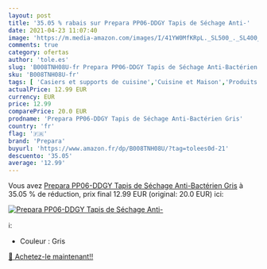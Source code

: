 ```yaml
---
layout: post
title: '35.05 % rabais sur Prepara PP06-DDGY Tapis de Séchage Anti-'
date: 2021-04-23 11:07:40
image: 'https://m.media-amazon.com/images/I/41YW0MfKRpL._SL500_._SL400_.jpg'
comments: true
category: ofertas
author: 'tole.es'
slug: 'B008TNH08U-fr Prepara PP06-DDGY Tapis de Séchage Anti-Bactérien Gris'
sku: 'B008TNH08U-fr'
tags: [ 'Casiers et supports de cuisine','Cuisine et Maison','Produits et accessoires de nettoyage','Rangement et organisation','Rangement et organisation de cuisine','Tapis d’évier de cuisine','prepara', ]
actualPrice: 12.99 EUR
currency: EUR
price: 12.99
comparePrice: 20.0 EUR
prodname: 'Prepara PP06-DDGY Tapis de Séchage Anti-Bactérien Gris'
country: 'fr'
flag: '🇫🇷'
brand: 'Prepara'
buyurl: 'https://www.amazon.fr/dp/B008TNH08U/?tag=tolees0d-21'
descuento: '35.05'
average: '12.99'
---
```


Vous avez [Prepara PP06-DDGY Tapis de Séchage Anti-Bactérien Gris](https://www.amazon.fr/dp/B008TNH08U/?tag=tolees0d-21)  à  35.05 % de réduction, prix final  12.99 EUR (original: 20.0 EUR) ici:

[![Prepara PP06-DDGY Tapis de Séchage Anti-](https://m.media-amazon.com/images/I/41YW0MfKRpL._SL500_._SL400_.jpg)](https://www.amazon.fr/dp/B008TNH08U/?tag=tolees0d-21)

ℹ️:

- Couleur : Gris

[🛒 Achetez-le maintenant!!](https://www.amazon.fr/dp/B008TNH08U/?tag=tolees0d-21)
